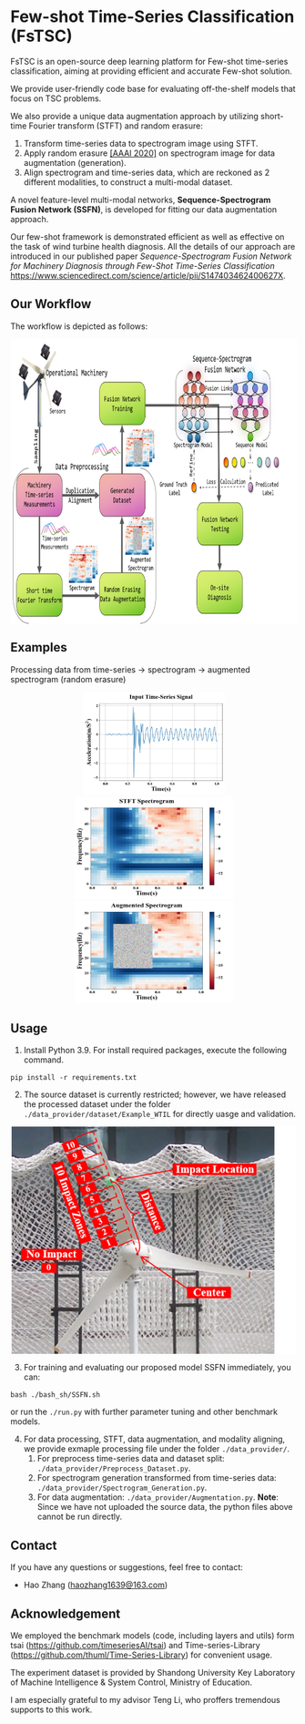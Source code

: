 # Few-shot Time-Series Classification (FsTSC)
FsTSC is an open-source deep learning platform for Few-shot time-series classification, aiming at providing efficient and accurate Few-shot solution.


We provide user-friendly code base for evaluating off-the-shelf models that focus on TSC problems. 

We also provide a unique data augmentation approach by utilizing short-time Fourier transform (STFT) and random erasure: 
1. Transform time-series data to spectrogram image using STFT.
2. Apply random erasure [[AAAI 2020]](https://aaai.org/papers/13001-random-erasing-data-augmentation/) on spectrogram image for data augmentation (generation).
3. Align spectrogram and time-series data, which are reckoned as 2 different modalities, to construct a multi-modal dataset.

A novel feature-level multi-modal networks, **Sequence-Spectrogram Fusion Network (SSFN)**, is developed for fitting our data augmentation approach.

Our few-shot framework is demonstrated efficient as well as effective on the task of wind turbine health diagnosis. All the details of our approach are introduced in our published paper *Sequence-Spectrogram Fusion Network for Machinery Diagnosis through Few-Shot Time-Series Classification* https://www.sciencedirect.com/science/article/pii/S147403462400627X. 
## Our Workflow
The workflow is depicted as follows:
<p align="center">
<img src=".\pro_pic\Workflow.png" height = "500", width = "900", alt="" align=center />
</p>

## Examples
Processing data from time-series -> spectrogram -> augmented spectrogram (random erasure)
<p align="center">
<img src=".\pro_pic\WTIL_TS.png" height = "180", width = "250"/>
<img src=".\pro_pic\WTIL_STFT.png" height = "180", width = "280"/>
<img src=".\pro_pic\WTIL_STFT_Aug.png" height = "180", width = "280"/>
</p>

## Usage

1. Install Python 3.9. For install required packages, execute the following command.

```
pip install -r requirements.txt
```
2. The source dataset is currently restricted; however, we have released the processed dataset under the folder `./data_provider/dataset/Example_WTIL` for directly uasge and validation. 
<p align="center">
<img src=".\pro_pic\Impact_trail.png" height = "400", width = "500", alt="" align=center />
</p>

3. For training and evaluating our proposed model SSFN immediately, you can:
```
bash ./bash_sh/SSFN.sh
```
or run the `./run.py` with further parameter tuning and other benchmark models.

4. For data processing, STFT, data augmentation, and modality aligning, we provide exmaple processing file under the folder `./data_provider/`.
   1. For preprocess time-series data and dataset split: `./data_provider/Preprocess_Dataset.py`.
   2. For spectrogram generation transformed from time-series data: `./data_provider/Spectrogram_Generation.py`.
   3. For data augmentation: `./data_provider/Augmentation.py`.
   **Note**: Since we have not uploaded the source data, the python files above cannot be run directly.  

## Contact
If you have any questions or suggestions, feel free to contact:

- Hao Zhang (haozhang1639@163.com)

## Acknowledgement
We employed the benchmark models (code, including layers and utils) form tsai (https://github.com/timeseriesAI/tsai) and Time-series-Library (https://github.com/thuml/Time-Series-Library) for convenient usage.

The experiment dataset is provided by Shandong University Key Laboratory of Machine Intelligence & System Control, Ministry of Education.

I am especially grateful to my advisor Teng Li, who proffers tremendous supports to this work.
